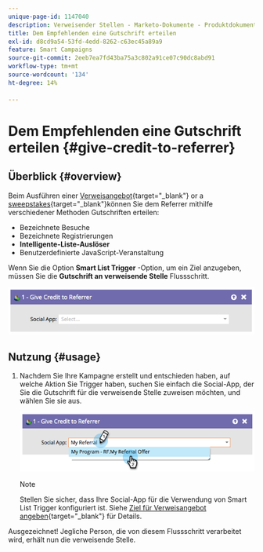 ```yaml
---
unique-page-id: 1147040
description: Verweisender Stellen - Marketo-Dokumente - Produktdokumentation
title: Dem Empfehlenden eine Gutschrift erteilen
exl-id: d8cd9a54-53fd-4edd-8262-c63ec45a89a9
feature: Smart Campaigns
source-git-commit: 2eeb7ea7fd43ba75a3c802a91ce07c90dc8abd91
workflow-type: tm+mt
source-wordcount: '134'
ht-degree: 14%

---
```


# Dem Empfehlenden eine Gutschrift erteilen {#give-credit-to-referrer}

## Überblick {#overview}

Beim Ausführen einer [Verweisangebot](/help/marketo/product-docs/demand-generation/social/referral-offers/create-a-referral-offer.md){target="_blank"} or a [sweepstakes](/help/marketo/product-docs/demand-generation/social/sweepstakes/create-sweepstakes.md){target="_blank"}können Sie dem Referrer mithilfe verschiedener Methoden Gutschriften erteilen:

* Bezeichnete Besuche
* Bezeichnete Registrierungen
* **Intelligente-Liste-Auslöser**
* Benutzerdefinierte JavaScript-Veranstaltung

Wenn Sie die Option **Smart List Trigger** -Option, um ein Ziel anzugeben, müssen Sie die **Gutschrift an verweisende Stelle** Flussschritt.

![](assets/image2014-9-22-15-3a59-3a18.png)

## Nutzung {#usage}

1. Nachdem Sie Ihre Kampagne erstellt und entschieden haben, auf welche Aktion Sie Trigger haben, suchen Sie einfach die Social-App, der Sie die Gutschrift für die verweisende Stelle zuweisen möchten, und wählen Sie sie aus.

   ![](assets/image2014-9-22-15-3a59-3a39.png)

   >[!NOTE]
   >
   >Stellen Sie sicher, dass Ihre Social-App für die Verwendung von Smart List Trigger konfiguriert ist. Siehe [Ziel für Verweisangebot angeben](/help/marketo/product-docs/demand-generation/social/referral-offers/specify-goal-for-referral-offer.md){target="_blank"} für Details.

Ausgezeichnet! Jegliche Person, die von diesem Flussschritt verarbeitet wird, erhält nun die verweisende Stelle.
